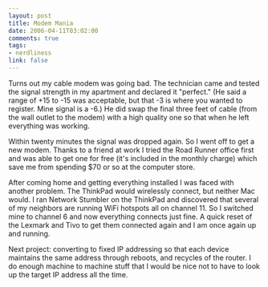 ```yaml
--- 
layout: post
title: Modem Mania
date: 2006-04-11T03:02:00
comments: true
tags:
- nerdliness
link: false
---
```

Turns out my cable modem was going bad. The technician came and tested the signal strength in my apartment and declared it "perfect." (He said a range of +15 to -15 was acceptable, but that -3 is where you wanted to register. Mine signal is a -6.) He did swap the final three feet of cable (from the wall outlet to the modem) with a high quality one so that when he left everything was working.

Within twenty minutes the signal was dropped again. So I went off to get a new modem. Thanks to a friend at work I tried the Road Runner office first and was able to get one for free (it's included in the monthly charge) which save me from spending $70 or so at the computer store.

After coming home and getting everything installed I was faced with another problem. The ThinkPad would wirelessly connect, but neither Mac would. I ran Network Stumbler on the ThinkPad and discovered that several of my neighbors are running WiFi hotspots all on channel 11. So I switched mine to channel 6 and now everything connects just fine. A quick reset of the Lexmark and Tivo to get them connected again and I am once again up and running.

Next project: converting to fixed IP addressing so that each device maintains the same address through reboots, and recycles of the router. I do enough machine to machine stuff that I would be nice not to have to look up the target IP address all the time.
